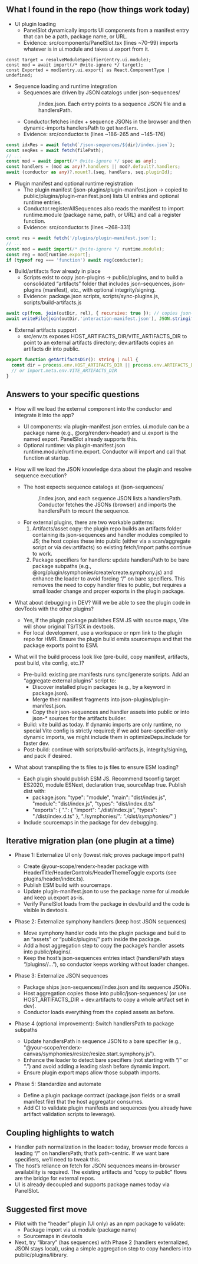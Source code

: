 ## What I found in the repo (how things work today)

- UI plugin loading
  - PanelSlot dynamically imports UI components from a manifest entry that can be a path, package name, or URL.
  - Evidence: src/components/PanelSlot.tsx (lines ~70–99) imports whatever is in ui.module and takes ui.export from it.

````tsx path=src/components/PanelSlot.tsx mode=EXCERPT
const target = resolveModuleSpecifier(entry.ui.module);
const mod = await import(/* @vite-ignore */ target);
const Exported = mod[entry.ui.export] as React.ComponentType | undefined;
````

- Sequence loading and runtime integration
  - Sequences are driven by JSON catalogs under json-sequences/<dir>/index.json. Each entry points to a sequence JSON file and a handlersPath.
  - Conductor.fetches index + sequence JSONs in the browser and then dynamic-imports handlersPath to get `handlers`.
  - Evidence: src/conductor.ts (lines ~186–265 and ~145–176)

````ts path=src/conductor.ts mode=EXCERPT
const idxRes = await fetch(`/json-sequences/${dir}/index.json`);
const seqRes = await fetch(filePath);
// ...
const mod = await import(/* @vite-ignore */ spec as any);
const handlers = (mod as any)?.handlers || mod?.default?.handlers;
await (conductor as any)?.mount?.(seq, handlers, seq.pluginId);
````

- Plugin manifest and optional runtime registration
  - The plugin manifest (json-plugins/plugin-manifest.json → copied to public/plugins/plugin-manifest.json) lists UI entries and optional runtime entries.
  - Conductor.registerAllSequences also reads the manifest to import runtime.module (package name, path, or URL) and call a register function.
  - Evidence: src/conductor.ts (lines ~268–331)

````ts path=src/conductor.ts mode=EXCERPT
const res = await fetch('/plugins/plugin-manifest.json');
// ...
const mod = await import(/* @vite-ignore */ runtime.module);
const reg = mod[runtime.export];
if (typeof reg === 'function') await reg(conductor);
````

- Build/artifacts flow already in place
  - Scripts exist to copy json-plugins → public/plugins, and to build a consolidated “artifacts” folder that includes json-sequences, json-plugins (manifest), etc., with optional integrity/signing.
  - Evidence: package.json scripts, scripts/sync-plugins.js, scripts/build-artifacts.js

````js path=scripts/build-artifacts.js mode=EXCERPT
await cp(from, join(outDir, rel), { recursive: true }); // copies json-* trees
await writeFile(join(outDir,'interaction-manifest.json'), JSON.stringify(interactionManifest,null,2));
````

- External artifacts support
  - src/env.ts exposes HOST_ARTIFACTS_DIR/VITE_ARTIFACTS_DIR to point to an external artifacts directory; dev:artifacts copies an artifacts dir into public.

````ts path=src/env.ts mode=EXCERPT
export function getArtifactsDir(): string | null {
  const dir = process.env.HOST_ARTIFACTS_DIR || process.env.ARTIFACTS_DIR;
  // or import.meta.env.VITE_ARTIFACTS_DIR
}
````


## Answers to your specific questions

- How will we load the external component into the conductor and integrate it into the app?
  - UI components: via plugin-manifest.json entries. ui.module can be a package name (e.g., @org/renderx-header) and ui.export is the named export. PanelSlot already supports this.
  - Optional runtime: via plugin-manifest.json runtime.module/runtime.export. Conductor will import and call that function at startup.

- How will we load the JSON knowledge data about the plugin and resolve sequence execution?
  - The host expects sequence catalogs at /json-sequences/<dir>/index.json, and each sequence JSON lists a handlersPath. Conductor fetches the JSONs (browser) and imports the handlersPath to mount the sequence.
  - For external plugins, there are two workable patterns:
    1) Artifacts/asset copy: the plugin repo builds an artifacts folder containing its json-sequences and handler modules compiled to JS; the host copies these into public (either via a scan/aggregate script or via dev:artifacts) so existing fetch/import paths continue to work.
    2) Package specifiers for handlers: update handlersPath to be bare package subpaths (e.g., @org/plugin/symphonies/create/create.symphony.js) and enhance the loader to avoid forcing “/” on bare specifiers. This removes the need to copy handler files to public, but requires a small loader change and proper exports in the plugin package.

- What about debugging in DEV? Will we be able to see the plugin code in devTools with the other plugins?
  - Yes, if the plugin package publishes ESM JS with source maps, Vite will show original TS/TSX in devtools.
  - For local development, use a workspace or npm link to the plugin repo for HMR. Ensure the plugin build emits sourcemaps and that the package exports point to ESM.

- What will the build process look like (pre-build, copy manifest, artifacts, post build, vite config, etc.)?
  - Pre-build: existing pre:manifests runs sync/generate scripts. Add an “aggregate external plugins” script to:
    - Discover installed plugin packages (e.g., by a keyword in package.json).
    - Merge their manifest fragments into json-plugins/plugin-manifest.json.
    - Copy their json-sequences and handler assets into public or into json-* sources for the artifacts builder.
  - Build: vite build as today. If dynamic imports are only runtime, no special Vite config is strictly required; if we add bare-specifier-only dynamic imports, we might include them in optimizeDeps.include for faster dev.
  - Post-build: continue with scripts/build-artifacts.js, integrity/signing, and pack if desired.

- What about transpiling the ts files to js files to ensure ESM loading?
  - Each plugin should publish ESM JS. Recommend tsconfig target ES2020, module ESNext, declaration true, sourceMap true. Publish dist with:
    - package.json: "type": "module", "main": "dist/index.js", "module": "dist/index.js", "types": "dist/index.d.ts"
    - "exports": { ".": { "import": "./dist/index.js", "types": "./dist/index.d.ts" }, "./symphonies/*": "./dist/symphonies/*" }
  - Include sourcemaps in the package for dev debugging.


## Iterative migration plan (one plugin at a time)

- Phase 1: Externalize UI only (lowest risk; proves package import path)
  - Create @your-scope/renderx-header package with HeaderTitle/HeaderControls/HeaderThemeToggle exports (see plugins/header/index.ts).
  - Publish ESM build with sourcemaps.
  - Update plugin-manifest.json to use the package name for ui.module and keep ui.export as-is.
  - Verify PanelSlot loads from the package in dev/build and the code is visible in devtools.

- Phase 2: Externalize symphony handlers (keep host JSON sequences)
  - Move symphony handler code into the plugin package and build to an “assets” or “public/plugins/<plugin>” path inside the package.
  - Add a host aggregation step to copy the package’s handler assets into public/plugins/<plugin>.
  - Keep the host’s json-sequences entries intact (handlersPath stays “/plugins/<plugin>/...”), so conductor keeps working without loader changes.

- Phase 3: Externalize JSON sequences
  - Package ships json-sequences/<plugin>/index.json and its sequence JSONs.
  - Host aggregation copies those into public/json-sequences/<plugin> (or use HOST_ARTIFACTS_DIR + dev:artifacts to copy a whole artifact set in dev).
  - Conductor loads everything from the copied assets as before.

- Phase 4 (optional improvement): Switch handlersPath to package subpaths
  - Update handlersPath in sequence JSON to a bare specifier (e.g., "@your-scope/renderx-canvas/symphonies/resize/resize.start.symphony.js").
  - Enhance the loader to detect bare specifiers (not starting with “/” or “.”) and avoid adding a leading slash before dynamic import.
  - Ensure plugin export maps allow those subpath imports.

- Phase 5: Standardize and automate
  - Define a plugin package contract (package.json fields or a small manifest file) that the host aggregator consumes.
  - Add CI to validate plugin manifests and sequences (you already have artifact validation scripts to leverage).


## Coupling highlights to watch

- Handler path normalization in the loader: today, browser mode forces a leading “/” on handlersPath; that’s path-centric. If we want bare specifiers, we’ll need to tweak this.
- The host’s reliance on fetch for JSON sequences means in-browser availability is required. The existing artifacts and “copy to public” flows are the bridge for external repos.
- UI is already decoupled and supports package names today via PanelSlot.


## Suggested first move

- Pilot with the “header” plugin (UI only) as an npm package to validate:
  - Package import via ui.module (package name)
  - Sourcemaps in devtools
- Next, try “library” (has sequences) with Phase 2 (handlers externalized, JSON stays local), using a simple aggregation step to copy handlers into public/plugins/library.
